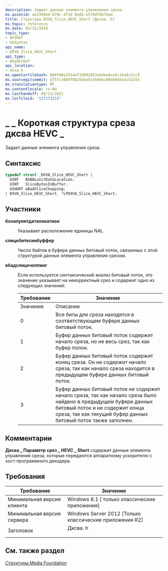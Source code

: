 ```yaml
---
description: Задает данные элемента управления среза.
ms.assetid: ae3399e9-b78c-473d-8ed5-e570dfb676aa
title: Структура DXVA_Slice_HEVC_Short (Дксва. h)
ms.topic: reference
ms.date: 05/31/2018
topic_type:
- APIRef
- kbSyntax
api_name:
- DXVA_Slice_HEVC_Short
api_type:
- HeaderDef
api_location:
- dxva.h
ms.openlocfilehash: 0d0f88e1534ef3d901023ebdee8ce9c36a8c2cc9
ms.sourcegitcommit: d75fc10b9f0825bbe5ce5045c90d4045e3c53243
ms.translationtype: MT
ms.contentlocale: ru-RU
ms.lasthandoff: 09/13/2021
ms.locfileid: "127172215"
---
```

# <a name="dxva_slice_hevc_short-structure"></a>\_ \_ Короткая структура среза дксва HEVC \_

Задает данные элемента управления среза.

## <a name="syntax"></a>Синтаксис


```C++
typedef struct _DXVA_Slice_HEVC_Short {
  UINT   BSNALunitDataLocation;
  UINT   SliceBytesInBuffer;
  USHORT wBadSliceChopping;
} DXVA_Slice_HEVC_Short, *LPDXVA_Slice_HEVC_Short;
```



## <a name="members"></a>Участники

<dl> <dt>

**бсналунитдаталокатион**
</dt> <dd>

Указывает расположение единицы NAL.

</dd> <dt>

**слицебитесинбуффер**
</dt> <dd>

Число байтов в буфере данных битовый поток, связанных с этой структурой данных элемента управления срезом.

</dd> <dt>

**вбадслицечоппинг**
</dt> <dd>

Если используется синтаксический анализ битовый поток, это значение указывает на некорректный срез и содержит одно из следующих значений:



| Требование | Значение |
|-------|---------------------------------------------------------------------------------------------------------------------------------------------------------------------------------------------------------------------------------------------------------|
| Значение | Описание                                                                                                                                                                                                                                             |
| 0     | Все биты для среза находятся в соответствующем буфере данных битовый поток.                                                                                                                                                                      |
| 1     | Буфер данных битовый поток содержит начало среза, но не весь срез, так как буфер полон.                                                                                                                                        |
| 2     | Буфер данных битовый поток содержит конец среза. Он не содержит начало среза, так как начало среза находится в предыдущем буфере данных битовый поток.                                                                  |
| 3     | Буфер данных битовый поток не содержит начало среза, так как начало среза было найдено в предыдущем буфере данных битовый поток и не содержит конца среза, так как текущий буфер данных битовый поток также заполнен. |



 

</dd> </dl>

## <a name="remarks"></a>Комментарии

**Дксва \_ Параметр срез \_ HEVC \_ Short** содержит данные элемента управления среза, которые передаются аппаратному ускорителю с хост-программного декодера.

## <a name="requirements"></a>Требования



| Требование | Значение |
|-------------------------------------|-----------------------------------------------------------------------------------|
| Минимальная версия клиента<br/> | Windows 8.1 \[ только классические приложения\]<br/>                                      |
| Минимальная версия сервера<br/> | Windows Server 2012 \[Только классические приложения R2\]<br/>                           |
| Заголовок<br/>                   | <dl> <dt>Дксва. h</dt> </dl> |



## <a name="see-also"></a>См. также раздел

<dl> <dt>

[Структуры Media Foundation](media-foundation-structures.md)
</dt> </dl>

 

 




